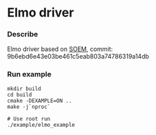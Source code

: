 # Elmo driver

### Describe

Elmo driver based on [SOEM](https://github.com/OpenEtherCATsociety/SOEM), commit: 9b6ebd6e43e03be461c5eab803a74786319a14db

### Run example

```
mkdir build
cd build
cmake -DEXAMPLE=ON ..
make -j`nproc`

# Use root run
./example/elmo_example
```